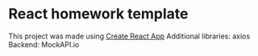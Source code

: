 # React homework template

This project was made using 
[Create React App](https://github.com/facebook/create-react-app)
Additional libraries: axios
Backend: MockAPI.io
